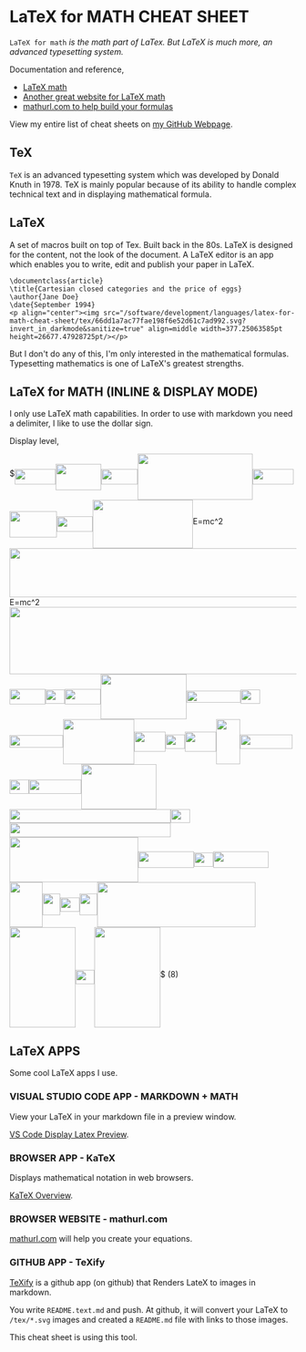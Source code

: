 # LaTeX for MATH CHEAT SHEET

`LaTeX for math` _is the math part of LaTex.  But LaTeX is much more,
an advanced typesetting system._

Documentation and reference,

* [LaTeX math](https://en.wikibooks.org/wiki/LaTeX/Mathematics)
* [Another great website for LaTeX math](https://www.overleaf.com/learn/latex/Mathematical_expressions)
* [mathurl.com to help build your formulas](http://mathurl.com/)

View my entire list of cheat sheets on
[my GitHub Webpage](https://jeffdecola.github.io/my-cheat-sheets/).

## TeX

`TeX` is an advanced typesetting system which was
developed by Donald Knuth in 1978. TeX is mainly popular
because of its ability to handle complex technical
text and in displaying mathematical formula.

## LaTeX

A set of macros built on top of Tex. Built back in the 80s.
LaTeX is designed for the content, not the look of the document.
A LaTeX editor is an app which enables you to write,
edit and publish your paper in LaTeX.

```
\documentclass{article}
\title{Cartesian closed categories and the price of eggs}
\author{Jane Doe}
\date{September 1994}
<p align="center"><img src="/software/development/languages/latex-for-math-cheat-sheet/tex/66dd1a7ac77fae198f6e52d61c7ad992.svg?invert_in_darkmode&sanitize=true" align=middle width=377.25063585pt height=26677.47928725pt/></p>
```

But I don't do any of this, I'm only interested in
the mathematical formulas. Typesetting mathematics
is one of LaTeX's greatest strengths.

## LaTeX for MATH (INLINE & DISPLAY MODE)

I only use LaTeX math capabilities. In order to use with markdown
you need a delimiter, I like to use the dollar sign.

Display level,

\$<img src="/software/development/languages/latex-for-math-cheat-sheet/tex/cc30afed64196658375c08d08281d85c.svg?invert_in_darkmode&sanitize=true" align=middle width=72.14038259999998pt height=26.76175259999998pt/><img src="/software/development/languages/latex-for-math-cheat-sheet/tex/2ce1efb0991e67d23673d5002c38d5f4.svg?invert_in_darkmode&sanitize=true" align=middle width=80.36550059999999pt height=45.84475499999998pt/><img src="/software/development/languages/latex-for-math-cheat-sheet/tex/ac751974109f8cb69488a0604e3c38e6.svg?invert_in_darkmode&sanitize=true" align=middle width=63.09925874999999pt height=26.76175259999998pt/><img src="/software/development/languages/latex-for-math-cheat-sheet/tex/bd5f1fc18a8b9b4854e23dcf3ff958da.svg?invert_in_darkmode&sanitize=true" align=middle width=202.42064039999997pt height=80.73058619999998pt/><img src="/software/development/languages/latex-for-math-cheat-sheet/tex/cc30afed64196658375c08d08281d85c.svg?invert_in_darkmode&sanitize=true" align=middle width=72.14038259999998pt height=26.76175259999998pt/><img src="/software/development/languages/latex-for-math-cheat-sheet/tex/16c2dd4f8c8823432e917ec3ee46b834.svg?invert_in_darkmode&sanitize=true" align=middle width=83.10521009999998pt height=45.84475500000001pt/><img src="/software/development/languages/latex-for-math-cheat-sheet/tex/ac751974109f8cb69488a0604e3c38e6.svg?invert_in_darkmode&sanitize=true" align=middle width=63.09925874999999pt height=26.76175259999998pt/><img src="/software/development/languages/latex-for-math-cheat-sheet/tex/d66cbc219bd990c38840a44db5882a3b.svg?invert_in_darkmode&sanitize=true" align=middle width=175.75391955pt height=85.29680940000001pt/>E=mc^2<img src="/software/development/languages/latex-for-math-cheat-sheet/tex/3e53e9ec9786c3ceb2487c6b0c97125b.svg?invert_in_darkmode&sanitize=true" align=middle width=519.6506403000001pt height=85.29681270000002pt/>E=mc^2<img src="/software/development/languages/latex-for-math-cheat-sheet/tex/ada56633e7d127c258a3b62db6133540.svg?invert_in_darkmode&sanitize=true" align=middle width=506.86520609999997pt height=118.35616650000001pt/><img src="/software/development/languages/latex-for-math-cheat-sheet/tex/ac751974109f8cb69488a0604e3c38e6.svg?invert_in_darkmode&sanitize=true" align=middle width=63.09925874999999pt height=26.76175259999998pt/><img src="/software/development/languages/latex-for-math-cheat-sheet/tex/52e1b7d8fbf100b6ab544bc7277c424b.svg?invert_in_darkmode&sanitize=true" align=middle width=33.79007609999999pt height=24.65753399999998pt/><img src="/software/development/languages/latex-for-math-cheat-sheet/tex/ac751974109f8cb69488a0604e3c38e6.svg?invert_in_darkmode&sanitize=true" align=middle width=63.09925874999999pt height=26.76175259999998pt/><img src="/software/development/languages/latex-for-math-cheat-sheet/tex/ad520cdb539a7ea4806437cae85330c2.svg?invert_in_darkmode&sanitize=true" align=middle width=151.46167409999998pt height=78.90410880000002pt/><img src="/software/development/languages/latex-for-math-cheat-sheet/tex/40ccbe23c37b17b9420161290990114d.svg?invert_in_darkmode&sanitize=true" align=middle width=94.44253334999998pt height=21.839370299999988pt/><img src="/software/development/languages/latex-for-math-cheat-sheet/tex/74915535a2086a3a98dd40c7c8c963ef.svg?invert_in_darkmode&sanitize=true" align=middle width=33.79007609999999pt height=24.65753399999998pt/><img src="/software/development/languages/latex-for-math-cheat-sheet/tex/40ccbe23c37b17b9420161290990114d.svg?invert_in_darkmode&sanitize=true" align=middle width=94.44253334999998pt height=21.839370299999988pt/><img src="/software/development/languages/latex-for-math-cheat-sheet/tex/8f25bfee3080e4a289bc2e814b483a7f.svg?invert_in_darkmode&sanitize=true" align=middle width=124.79483609999997pt height=78.90410880000002pt/><img src="/software/development/languages/latex-for-math-cheat-sheet/tex/43d7757d0d60343fbb85822e151b62ba.svg?invert_in_darkmode&sanitize=true" align=middle width=55.02170354999999pt height=34.33813679999997pt/><img src="/software/development/languages/latex-for-math-cheat-sheet/tex/d55df2879e2f846ccd6dc419dd91df86.svg?invert_in_darkmode&sanitize=true" align=middle width=33.79007609999999pt height=24.65753399999998pt/><img src="/software/development/languages/latex-for-math-cheat-sheet/tex/43d7757d0d60343fbb85822e151b62ba.svg?invert_in_darkmode&sanitize=true" align=middle width=55.02170354999999pt height=34.33813679999997pt/><img src="/software/development/languages/latex-for-math-cheat-sheet/tex/61a784cf76abb8c2a8570c3e57935fb9.svg?invert_in_darkmode&sanitize=true" align=middle width=42.328888799999994pt height=78.90410880000002pt/><img src="/software/development/languages/latex-for-math-cheat-sheet/tex/66b3b5a41454e9e2ab425bdc45bdae35.svg?invert_in_darkmode&sanitize=true" align=middle width=92.05499819999999pt height=24.65753399999998pt/><img src="/software/development/languages/latex-for-math-cheat-sheet/tex/abd406b1a35cc15e27c30e902aac2595.svg?invert_in_darkmode&sanitize=true" align=middle width=33.79007609999999pt height=24.65753399999998pt/><img src="/software/development/languages/latex-for-math-cheat-sheet/tex/66b3b5a41454e9e2ab425bdc45bdae35.svg?invert_in_darkmode&sanitize=true" align=middle width=92.05499819999999pt height=24.65753399999998pt/><img src="/software/development/languages/latex-for-math-cheat-sheet/tex/4dbfe0df971d9928bbba4eb045586200.svg?invert_in_darkmode&sanitize=true" align=middle width=132.51183495pt height=78.90410880000002pt/><img src="/software/development/languages/latex-for-math-cheat-sheet/tex/b1e111e2bec6d465fbdca63c8d20c3ec.svg?invert_in_darkmode&sanitize=true" align=middle width=283.3047161999999pt height=24.65753399999998pt/><img src="/software/development/languages/latex-for-math-cheat-sheet/tex/b639e2925e992dc813dadde3742ec7dc.svg?invert_in_darkmode&sanitize=true" align=middle width=33.79007609999999pt height=24.65753399999998pt/><img src="/software/development/languages/latex-for-math-cheat-sheet/tex/b1e111e2bec6d465fbdca63c8d20c3ec.svg?invert_in_darkmode&sanitize=true" align=middle width=283.3047161999999pt height=24.65753399999998pt/><img src="/software/development/languages/latex-for-math-cheat-sheet/tex/99fe3f0f6da5a8301f9d9670f16b0e77.svg?invert_in_darkmode&sanitize=true" align=middle width=226.02805829999994pt height=78.90410880000002pt/><img src="/software/development/languages/latex-for-math-cheat-sheet/tex/a73ffd873457b2b1ee31438473dac8c9.svg?invert_in_darkmode&sanitize=true" align=middle width=97.7339319pt height=28.92634470000001pt/><img src="/software/development/languages/latex-for-math-cheat-sheet/tex/d49aca806d34d258a82c5d2db5de5d57.svg?invert_in_darkmode&sanitize=true" align=middle width=33.79007609999999pt height=24.65753399999998pt/><img src="/software/development/languages/latex-for-math-cheat-sheet/tex/a73ffd873457b2b1ee31438473dac8c9.svg?invert_in_darkmode&sanitize=true" align=middle width=97.7339319pt height=28.92634470000001pt/><img src="/software/development/languages/latex-for-math-cheat-sheet/tex/3031cfb8c606c74d643845468309ef7f.svg?invert_in_darkmode&sanitize=true" align=middle width=57.89972099999999pt height=78.90410880000002pt/><img src="/software/development/languages/latex-for-math-cheat-sheet/tex/ddbe1219e3386edf31ef3d9b33d62301.svg?invert_in_darkmode&sanitize=true" align=middle width=31.03429229999999pt height=37.80850590000001pt/><img src="/software/development/languages/latex-for-math-cheat-sheet/tex/d7b6feef75d24ae4ab3999c7646d6f1d.svg?invert_in_darkmode&sanitize=true" align=middle width=33.79007609999999pt height=24.65753399999998pt/><img src="/software/development/languages/latex-for-math-cheat-sheet/tex/ddbe1219e3386edf31ef3d9b33d62301.svg?invert_in_darkmode&sanitize=true" align=middle width=31.03429229999999pt height=37.80850590000001pt/><img src="/software/development/languages/latex-for-math-cheat-sheet/tex/e513e592bc2512a2bc26638dfe6bbde8.svg?invert_in_darkmode&sanitize=true" align=middle width=277.80892094999996pt height=78.90410880000002pt/><img src="/software/development/languages/latex-for-math-cheat-sheet/tex/e4cd28f441e7dcd26683cb3a104c1160.svg?invert_in_darkmode&sanitize=true" align=middle width=115.5253011pt height=175.89216810000002pt/><img src="/software/development/languages/latex-for-math-cheat-sheet/tex/cdd5bec360fea954f06b261f65333bea.svg?invert_in_darkmode&sanitize=true" align=middle width=33.79007609999999pt height=24.65753399999998pt/><img src="/software/development/languages/latex-for-math-cheat-sheet/tex/e4cd28f441e7dcd26683cb3a104c1160.svg?invert_in_darkmode&sanitize=true" align=middle width=115.5253011pt height=175.89216810000002pt/>$ (8)

## LaTeX APPS

Some cool LaTeX apps I use.

### VISUAL STUDIO CODE APP - MARKDOWN + MATH

View your LaTeX in your markdown file in a preview window.

[VS Code Display Latex Preview](https://marketplace.visualstudio.com/items?itemName=goessner.mdmath).

### BROWSER APP - KaTeX

Displays mathematical notation in web browsers.

[KaTeX Overview](https://katex.org/docs/supported.html).

### BROWSER WEBSITE - mathurl.com

[mathurl.com](http://mathurl.com/)
will help you create your equations.

### GITHUB APP - TeXify

[TeXify](https://github.com/apps/texify)
is a github app (on github) that Renders LateX to images in markdown.

You write `README.text.md` and push.
At github, it will convert your LaTeX to `/tex/*.svg` images and
created a `README.md` file with links to those images.

This cheat sheet is using this tool.
